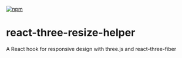 [![npm](https://img.shields.io/npm/v/react-calendar.svg)](https://www.npmjs.com/package/react-three-resize-helper)

# react-three-resize-helper
A React hook for responsive design with three.js and react-three-fiber
